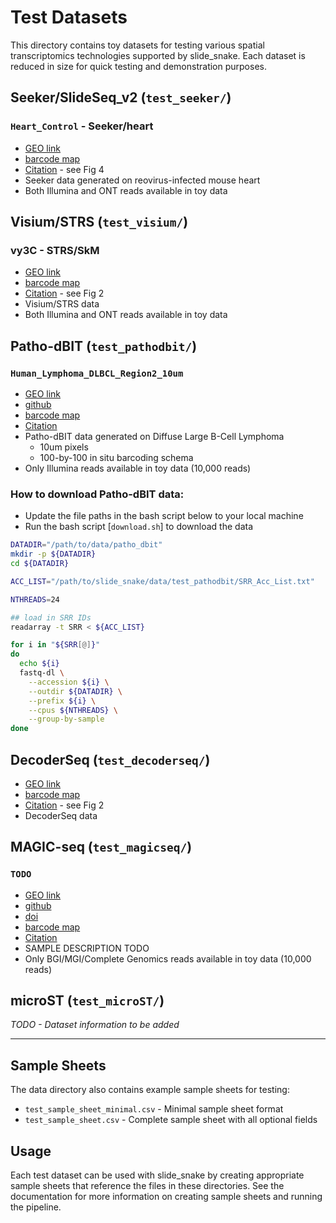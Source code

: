 # Test Datasets

This directory contains toy datasets for testing various spatial transcriptomics technologies supported by slide_snake. Each dataset is reduced in size for quick testing and demonstration purposes.

## Seeker/SlideSeq_v2 (`test_seeker/`)

### `Heart_Control` - Seeker/heart
- [GEO link](https://www.ncbi.nlm.nih.gov/geo/query/acc.cgi?acc=GSE161318)
- [barcode map](https://github.com/mckellardw/slide_snake/blob/main/data/test_seeker/A0004_043_BeadBarcodes.txt)
- [Citation](https://www.nature.com/articles/s44161-022-00138-1) - see Fig 4
- Seeker data generated on reovirus-infected mouse heart
- Both Illumina and ONT reads available in toy data

## Visium/STRS (`test_visium/`)

### vy3C - STRS/SkM
- [GEO link](https://www.ncbi.nlm.nih.gov/geo/query/acc.cgi?acc=GSE161318)
- [barcode map](https://github.com/mckellardw/slide_snake/blob/main/resources/visium_whitelist/visium-v1_coordinates.txt)
- [Citation](https://www.nature.com/articles/s41587-022-01517-6) - see Fig 2
- Visium/STRS data
- Both Illumina and ONT reads available in toy data

## Patho-dBIT (`test_pathodbit/`)

### `Human_Lymphoma_DLBCL_Region2_10um` 
- [GEO link](https://www.ncbi.nlm.nih.gov/geo/query/acc.cgi?acc=GSM8454085)
- [github](https://github.com/Zhiliang-Bai/Patho-DBiT)
- [barcode map](https://github.com/mckellardw/slide_snake/blob/main/resources/dbit_whitelist/Spatial_barcode_100x100.txt)
- [Citation](https://pubmed.ncbi.nlm.nih.gov/39353436/)
- Patho-dBIT data generated on Diffuse Large B-Cell Lymphoma 
  - 10um pixels
  - 100-by-100 in situ barcoding schema
- Only Illumina reads available in toy data (10,000 reads)

### How to download Patho-dBIT data:
- Update the file paths in the bash script below to your local machine
- Run the bash script [`download.sh`] to download the data
```bash
DATADIR="/path/to/data/patho_dbit"
mkdir -p ${DATADIR}
cd ${DATADIR}

ACC_LIST="/path/to/slide_snake/data/test_pathodbit/SRR_Acc_List.txt"

NTHREADS=24

## load in SRR IDs
readarray -t SRR < ${ACC_LIST}

for i in "${SRR[@]}"
do
  echo ${i}
  fastq-dl \
    --accession ${i} \
    --outdir ${DATADIR} \
    --prefix ${i} \
    --cpus ${NTHREADS} \
    --group-by-sample
done
```

## DecoderSeq (`test_decoderseq/`)

- [GEO link](https://www.ncbi.nlm.nih.gov/geo/query/acc.cgi?acc=GSE2358968)
- [barcode map](https://github.com/mckellardw/slide_snake/blob/main/resources/decoderseq_whitelist/barcodeslist.txt)
- [Citation](https://www.nature.com/articles/s41587-023-02086-y) - see Fig 2
- DecoderSeq data

## MAGIC-seq (`test_magicseq/`)

### `TODO` 
- [GEO link](TODO)
- [github](https://github.com/bioinfo-biols/MAGIC-seq)
- [doi](https://doi.org/10.1038/s41588-024-01906-4) 
- [barcode map](TODO)
- [Citation](TODO)
- SAMPLE DESCRIPTION TODO
- Only BGI/MGI/Complete Genomics reads available in toy data (10,000 reads)

## microST (`test_microST/`)

*TODO - Dataset information to be added*

---

## Sample Sheets

The data directory also contains example sample sheets for testing:
- `test_sample_sheet_minimal.csv` - Minimal sample sheet format
- `test_sample_sheet.csv` - Complete sample sheet with all optional fields

## Usage

Each test dataset can be used with slide_snake by creating appropriate sample sheets that reference the files in these directories. See the documentation for more information on creating sample sheets and running the pipeline.
